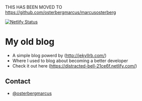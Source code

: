 THIS HAS BEEN MOVED TO https://github.com/osterbergmarcus/marcusosterberg

[![Netlify Status](https://api.netlify.com/api/v1/badges/8bc9e42d-12eb-46e4-919b-75bb31b39b55/deploy-status)](https://app.netlify.com/sites/distracted-bell-21ce6f/deploys)

# My old blog
* A simple blog powerd by (http://jekyllrb.com/)
* Where I used to blog about becoming a better developer
* Check it out here (https://distracted-bell-21ce6f.netlify.com/)

## Contact
* [@osterbergmarcus](http://www.twitter.com/osterbergmarcus)
